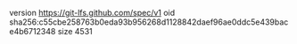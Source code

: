 version https://git-lfs.github.com/spec/v1
oid sha256:c55cbe258763b0eda93b956268d1128842daef96ae0ddc5e439bace4b6712348
size 4531

